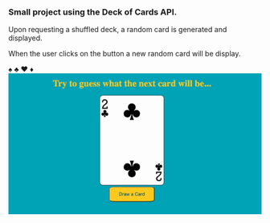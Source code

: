 ### Small project using the Deck of Cards API.     

Upon requesting a shuffled deck, a random card is generated and displayed.

When the user clicks on the button a new random card will be display.

♠︎ ♣︎ ♥︎ ♦︎
<img src="src/images/screen.gif" alt="This is a gif of my login form">

